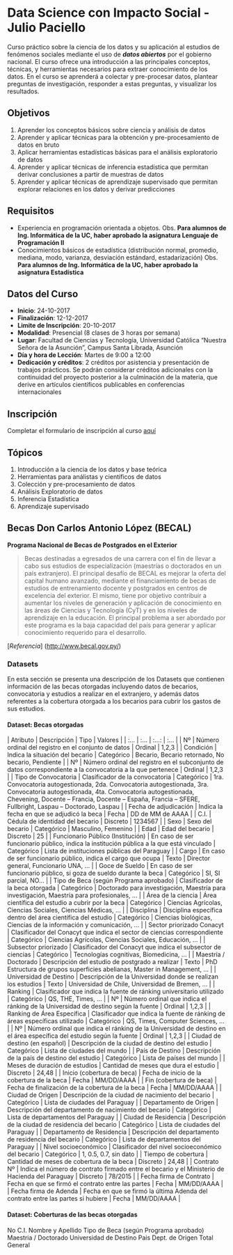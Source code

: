 # Data Science con Impacto Social - Julio Paciello

Curso práctico sobre la ciencia de los datos y su aplicación al estudios de fenómenos sociales mediante el uso de _**datos abiertos**_ por el gobierno nacional. El curso ofrece una introducción a las principales conceptos, técnicas, y herramientas necesarios para extraer conocimiento de los datos. En el curso se aprenderá a colectar y pre-procesar datos, plantear preguntas de investigación, responder a estas preguntas, y visualizar los resultados.

## Objetivos

1. Aprender los conceptos básicos sobre ciencia y análisis de datos
2. Aprender y aplicar técnicas para la obtención y pre-procesamiento de datos en bruto
3. Aplicar herramientas estadísticas básicas para el análisis exploratorio de datos
4. Aprender y aplicar técnicas de inferencia estadística que permitan derivar conclusiones a partir de muestras de datos
5. Aprender y aplicar técnicas de aprendizaje supervisado que permitan explorar relaciones en los datos y derivar predicciones

## Requisitos

* Experiencia en programación orientada a objetos. Obs. __Para alumnos de Ing. Informática de la UC, haber aprobado la asignatura Lenguaje de Programación II__
* Conocimientos básicos de estadística (distribución normal, promedio, mediana, modo, varianza, desviación estándard, estadarización) Obs. __Para alumnos de Ing. Informática de la UC, haber aprobado la asignatura Estadística__

 ## Datos del Curso

* __Inicio__: 24-10-2017
* __Finalización__: 12-12-2017
* __Limite de Inscripción__: 20-10-2017
* __Modalidad__: Presencial (8 clases de 3 horas por semana)
* __Lugar__: Facultad de Ciencias y Tecnología, Universidad Católica “Nuestra Señora de la Asunción”, Campus Santa Librada, Asunción
* __Día y hora de Lección__: Martes de 9:00 a 12:00
* __Dedicación y créditos__: 2 créditos por asistencia y presentación de trabajos prácticos. Se podrán considerar créditos adicionales con la continuidad del proyecto posterior a la culminación de la materia, que derive en artículos científicos publicables en conferencias internacionales

## Inscripción

Completar el formulario de inscripción al curso [aquí](https://goo.gl/forms/tOsDDGlfnqG3Yb0r2)

## Tópicos

1. Introducción a la ciencia de los datos y base teórica
2. Herramientas para análistas y científicos de datos
3. Colección y pre-procesamiento de datos
4. Análisis Exploratorio de datos
5. Inferencia Estadística
6. Aprendizaje supervisado

## Becas Don Carlos Antonio López (BECAL)
**Programa Nacional de Becas de Postgrados en el Exterior**
>Becas destinadas a egresados de una carrera con el fin de llevar a cabo sus estudios de especialización (maestrías o doctorados en un país extranjero). El principal desafío de BECAL es mejorar la oferta del capital humano avanzado, mediante el financiamiento de becas de estudios de entrenamiento docente y postgrados en centros de excelencia del exterior. El mismo, tiene por objetivo contribuir a aumentar los niveles de generación y aplicación de conocimiento en las áreas de Ciencias y Tecnología (CyT) y en los niveles de aprendizaje en la educación. El principal problema a ser abordado por este programa es la baja capacidad del país para generar y aplicar conocimiento requerido para el desarrollo.

[_Referencia_] (http://www.becal.gov.py/)

### Datasets
En esta sección se presenta una descripción de los Datasets que contienen información de las becas otorgadas incluyendo datos de becarios, convocatoria y estudios a realizar en el extranjero, y además datos referentes a la cobertura otorgada a los becarios para cubrir los gastos de sus estudios.

#### Dataset: Becas otorgadas
| Atributo | Descripción | Tipo | Valores |
| :... | :... | :...: | :... |
| Nº | Número ordinal del registro en el conjunto de datos | Ordinal | 1,2,3 |
| Condición | Indica la situación del becario | Categórico | Becario, Becario retornado, No becario, Pendiente |
| Nº | Número ordinal del registro en el subconjunto de datos correspondiente a la convocatoria a la que pertenece | Ordinal | 1,2,3 |
| Tipo de Convocatoria | Clasificador de la convocatoria | Categórico | 1ra. Convocatoria autogestionada, 2da. Convocatoria autogestionada, 3ra. Convocatoria autogestionada, 4ta. Convocatoria autogestionada, Chevening, Docente – Francia, Docente – España, Francia – SFERE, Fullbright, Laspau – Doctorado, Laspau |
| Fecha de adjudicación | Indica la fecha en que se adjudicó la beca | Fecha | DD de MM de AAAA |
| C.I. | Cédula de identidad del becario | Discreto | 1234567 |
| Sexo | Sexo del becario | Categórico | Masculino, Femenino |
| Edad | Edad del becario | Discreto | 25 |
| Funcionario Público (Institución) | En caso de ser funcionario público, indica la institución pública a la que está vinculado | Categórico | Lista de instituciones públicas del Paraguay |
| Cargo | En caso de ser funcionario público, indica el cargo que ocupa | Texto | Director general, Funcionario UNA, ... |
| Goce de Sueldo | En caso de ser funcionario público, si goza de sueldo durante la beca | Categórico | SI, SI parcial, NO... |
| Tipo de Beca (según Programa aprobado) | Clasificador de la beca otorgada | Categórico | Doctorado para investigación, Maestría para investigación, Maestría para profesionales, ... |
| Área de la ciencia | Área científica del estudio a cubrir por la beca | Categórico | Ciencias Agrícolas, Ciencias Sociales, Ciencias Médicas, ... |
| Disciplina | Disciplina específica dentro del área científica del estudio | Categórico | Ciencias biológicas, Ciencias de la información y comunicación, ... |
| Sector priorizado Conacyt | Clasificador del Conacyt que indica el sector de ciencias correspondiente | Categórico | Ciencias Agrícolas, Ciencias Sociales, Educación, ... |
| Subsector priorizado | Clasificador del Conacyt que indica el subsector de ciencias | Categórico | Tecnologías cognitivas, Biomedicina, ... |
| Maestría / Doctorado | Descripción del estudio de postgrado a realizar | Texto | PhD Estructura de grupos superficies abelianas, Master in Management, ... |
| Universidad de Destino | Descripción de la Universidad donde se realizan los estudios | Texto | Universidad de Chile, Universidad de Bremen, ... |
| Ranking | Clasificador que indica la fuente de ránking universitario utilizado | Categórico | QS, THE, Times, ... |
| Nº | Número ordinal que indica el ránking de la Universidad de destino según la fuente | Ordinal | 1,2,3 |
| Ranking de Área Específica | Clasificador que indica la fuente de ránking de áreas específicas utilizado | Categórico | QS, Times, Computer Sciences, ... |
| Nº | Número ordinal que indica el ránking de la Universidad de destino en el área específica del estudio según la fuente | Ordinal | 1,2,3 |
| Ciudad de destino (en español) | Descripción de la ciudad de destino del estudio | Categórico | Lista de ciudades del mundo |
| País de Destino | Descripción de la país de destino del estudio | Categórico | Lista de países del mundo |
| Meses de duración de estudios | Cantidad de meses que dura el estudio  | Discreto | 24,48 |
| Inicio (cobertura de beca) | Fecha de inicio de la cobertura de la beca | Fecha | MM/DD/AAAA |
| Fin (cobertura de beca) | Fecha de finalización de la cobertura de la beca | Fecha | MM/DD/AAAA |
| Ciudad de Origen | Descripción de la ciudad de nacimiento del becario | Categórico | Lista de ciudades del Paraguay |
| Departamento de Origen | Descripción del departamento de nacimiento del becario | Categórico | Lista de departamentos del Paraguay |
| Ciudad de Residencia | Descripción de la ciudad de residencia del becario | Categórico | Lista de ciudades del Paraguay |
| Departamento de Residencia | Descripción del departamento de residencia del becario | Categórico | Lista de departamentos del Paraguay |
| Nivel socioeconómico | Clasificador del nivel socioeconómico del becario | Categórico | 1, 0.5, 0.7, sin dato |
| Tiempo de cobertura | Cantidad de meses de cobertura de la beca | Discreto | 24,48 |
| Contrato Nº | Indica el número de contrato firmado entre el becario y el Ministerio de Hacienda del Paraguay | Discreto | 78/2015 |
| Fecha firma de Contrato | Fecha en que se firmó el contrato entre las partes | Fecha | MM/DD/AAAA |
| Fecha firma de Adenda | Fecha en que se firmó la última Adenda del contrato entre las partes si hubiere | Fecha | MM/DD/AAAA |

#### Dataset: Coberturas de las becas otorgadas
No	C.I.	Nombre y Apellido	Tipo de Beca (según Programa aprobado)	Maestria / Doctorado	Universidad de Destino	Pais	Dept. de Origen	Total General

